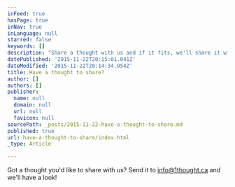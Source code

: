 ```yaml
---
inFeed: true
hasPage: true
inNav: true
inLanguage: null
starred: false
keywords: []
description: "Share a thought with us and if it fits, we'll share it with others!"
datePublished: '2015-11-22T20:15:01.041Z'
dateModified: '2015-11-22T20:14:34.954Z'
title: Have a thought to share?
author: []
authors: []
publisher:
  name: null
  domain: null
  url: null
  favicon: null
sourcePath: _posts/2015-11-22-have-a-thought-to-share.md
published: true
url: have-a-thought-to-share/index.html
_type: Article

---
```

Got a thought you'd like to share with us? Send it to info@1thought.ca and we'll have a look!
